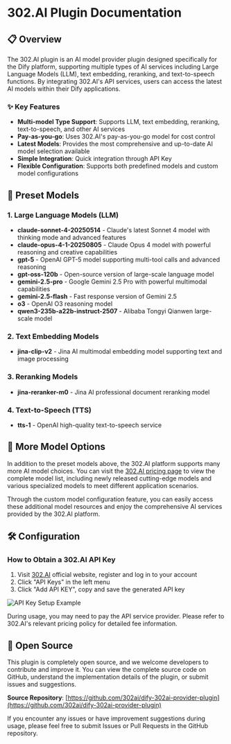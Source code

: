 # 302.AI Plugin Documentation

## 📋 Overview

The 302.AI plugin is an AI model provider plugin designed specifically for the Dify platform, supporting multiple types of AI services including Large Language Models (LLM), text embedding, reranking, and text-to-speech functions. By integrating 302.AI's API services, users can access the latest AI models within their Dify applications.

### ✨ Key Features

- **Multi-model Type Support**: Supports LLM, text embedding, reranking, text-to-speech, and other AI services
- **Pay-as-you-go**: Uses 302.AI's pay-as-you-go model for cost control
- **Latest Models**: Provides the most comprehensive and up-to-date AI model selection available
- **Simple Integration**: Quick integration through API Key
- **Flexible Configuration**: Supports both predefined models and custom model configurations

## 🚀 Preset Models

### 1. Large Language Models (LLM)

- **claude-sonnet-4-20250514** - Claude's latest Sonnet 4 model with thinking mode and advanced features
- **claude-opus-4-1-20250805** - Claude Opus 4 model with powerful reasoning and creative capabilities
- **gpt-5** - OpenAI GPT-5 model supporting multi-tool calls and advanced reasoning
- **gpt-oss-120b** - Open-source version of large-scale language model
- **gemini-2.5-pro** - Google Gemini 2.5 Pro with powerful multimodal capabilities
- **gemini-2.5-flash** - Fast response version of Gemini 2.5
- **o3** - OpenAI O3 reasoning model
- **qwen3-235b-a22b-instruct-2507** - Alibaba Tongyi Qianwen large-scale model

### 2. Text Embedding Models

- **jina-clip-v2** - Jina AI multimodal embedding model supporting text and image processing

### 3. Reranking Models

- **jina-reranker-m0** - Jina AI professional document reranking model

### 4. Text-to-Speech (TTS)

- **tts-1** - OpenAI high-quality text-to-speech service

## 🌟 More Model Options

In addition to the preset models above, the 302.AI platform supports many more AI model choices. You can visit the [302.AI pricing page](https://302.ai/pricing/) to view the complete model list, including newly released cutting-edge models and various specialized models to meet different application scenarios.

Through the custom model configuration feature, you can easily access these additional model resources and enjoy the comprehensive AI services provided by the 302.AI platform.

## 🛠️ Configuration

### How to Obtain a 302.AI API Key

1. Visit [302.AI](https://www.302.ai/) official website, register and log in to your account
2. Click "API Keys" in the left menu
3. Click "Add API KEY", copy and save the generated API key

![API Key Setup Example](https://file.302.ai/gpt/imgs/20250722/7a3597061d9a484ca7358867930a8316.jpg)

During usage, you may need to pay the API service provider. Please refer to 302.AI's relevant pricing policy for detailed fee information.

## 🔗 Open Source

This plugin is completely open source, and we welcome developers to contribute and improve it. You can view the complete source code on GitHub, understand the implementation details of the plugin, or submit issues and suggestions.

**Source Repository**: [https://github.com/302ai/dify-302ai-provider-plugin](https://github.com/302ai/dify-302ai-provider-plugin)

If you encounter any issues or have improvement suggestions during usage, please feel free to submit Issues or Pull Requests in the GitHub repository.
